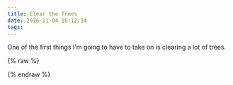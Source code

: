 ```yaml
---
title: Clear the Trees
date: 2016-11-04 16:12:14
tags:
---
```


One of the first things I'm going to have to take on is clearing a lot of trees.

{% raw %}

<div id="cut-the-trees" style="display:none">
<div class="grass">
  <h1 class="text-center">Clear the Trees</h1>
</div>

<div style="display:none">
<svg xmlns="http://www.w3.org/2000/svg" xmlns:xlink="http://www.w3.org/1999/xlink" version="1.1" class="tree" viewBox="0 0 511.998 511.998" style="enable-background:new 0 0 511.998 511.998;" xml:space="preserve">
<path style="fill:#91CC04;" d="M412.659,176.848c6.124-15.223,9.314-31.567,9.314-48.066C421.973,57.771,364.205,0,293.197,0  c-12.822-0.002-25.324,1.871-37.198,5.427c-25.473,7.629-48.049,23.035-64.627,44.516C127.866,54.542,77.575,108.67,77.575,174.544  c0,34.181,13.49,66.302,37.374,89.783c2.726,51.479,45.464,92.52,97.606,92.52c6.869,0,13.615-0.735,20.171-2.107  c8.118-1.699,15.931-4.406,23.273-8.048c8.356-4.146,16.109-9.477,23.004-15.889c0.09,0.051,0.18,0.098,0.268,0.147  c15.481,8.788,33.044,13.481,51.2,13.481c57.319,0,103.952-46.635,103.952-103.956C434.423,217.349,426.638,194.94,412.659,176.848z  "/>
<path style="fill:#A78966;" d="M255.999,346.692c-7.342,3.641-15.155,6.347-23.273,8.048v133.986  c0,12.853,10.42,23.273,23.273,23.273c12.853,0,23.273-10.42,23.273-23.273V330.952c-0.088-0.051-0.178-0.098-0.268-0.147  C272.109,337.216,264.356,342.547,255.999,346.692z"/>
<path style="fill:#79AB03;" d="M191.372,49.943c-63.507,4.599-113.797,58.728-113.797,124.601c0,34.181,13.49,66.302,37.374,89.783  c2.726,51.479,45.464,92.52,97.606,92.52c6.869,0,13.615-0.735,20.171-2.107c8.118-1.699,15.931-4.406,23.273-8.048V5.427  C230.526,13.058,207.95,28.463,191.372,49.943z"/>
</svg>
</div>
</div>

<script>
setTimeout(function(){
$('#cut-the-trees').slideDown(1000);

var tree = $('#cut-the-trees .tree');
var grass = $('#cut-the-trees .grass');

function enterer() {
  var me = $(this).css({
    'pointer-events': 'none'
  })
  me[0].classList.add('animated')
  me[0].classList.add(Math.random() > 0.5 ? 'rotateOutDownLeft' : 'rotateOutDownRight');
  setTimeout(function() {
    me.remove();
    if ($('.tree').length == 1) {
      $('#cut-the-trees h1').text('You Did It!').addClass('animated tada');

      setTimeout(function() {
        $('#cut-the-trees').slideUp(1000);
        document.getElementById('cut-the-trees').classList.add('animated')
        document.getElementById('cut-the-trees').classList.add('zoomOut')
      }, 2000);
    }
  }, 2000)
}

for (var i = 0; i < 80; i++) {
  var h = Math.random() * 95;
  var w = (Math.random() * 95);
  grass.append(tree.clone().removeClass('hide').css({
    top: (h - 15) + '%',
    'z-index': Math.round(h),
    left: w + '%'
  }).on('mouseenter', enterer))
}
  }, 3000)
</script>

{% endraw %}
